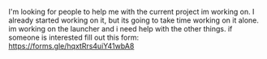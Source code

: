 I'm looking for people to help me with the current project im working on. I already started working on it, but its going to take time working on it alone. im working on the launcher and i need help with the other things. if someone is interested fill out this form: https://forms.gle/hqxtRrs4uiY41wbA8
